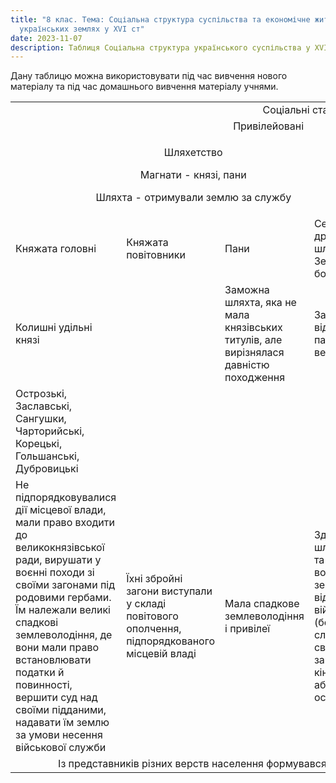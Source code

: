 ```yaml
---
title: "8 клас. Тема: Соціальна структура суспільства та економічне життя на
  українських землях у ХVI ст"
date: 2023-11-07
description: Таблиця Соціальна структура українського суспільства у ХVI ст
---
```

Дану таблицю можна використовувати під час вивчення нового матеріалу та під час домашнього вивчення матеріалу учнями.

<table class="shrunk">
  <tbody>
    <tr>
      <td colspan="12" style="text-align: center;">
        Соціальні стани - групи осіб, члени якої мають закріплені законом права й обов'язки
      </td>
    </tr>
    <tr>
      <td colspan="6" style="text-align: center;">Привілейовані</td>
      <td colspan="3" style="text-align: center;">Напівпривілейовані</td>
      <td colspan="3" style="text-align: center;">Непривілейовані</td>
    </tr>
    <tr>
      <td colspan="4">
        <div style="text-align: center;">
          <p>Шляхетство</p>
          <p>Магнати - князі, пани</p>
          <p>Шляхта - отримували землю за службу</p>
        </div>
      </td>
      <td colspan="2" style="text-align: center;">Духовенство</td>
      <td colspan="3" style="text-align: center;">Міщани</td>
      <td colspan="3" style="text-align: center;">Селяни</td>
    </tr>
    <tr>
      <td>Княжата головні</td>
      <td>Княжата повітовники</td>
      <td>Пани</td>
      <td>Середня і дрібна шляхта - Зем'яни, бояри</td>
      <td>Біле</td>
      <td>Чорне</td>
      <td>Патриціат</td>
      <td>Бюргери</td>
      <td>Плебс</td>
      <td colspan="2">Королівські</td>
      <td>Приватновласницькі</td>
    </tr>
    <tr>
      <td>Колишні удільні князі</td>
      <td></td>
      <td>Заможна шляхта, яка не мала князівських титулів, але вирізнялася давністю походження</td>
      <td>Залежна від князів і панів верства</td>
      <td>Вищі церковні ієрархи</td>
      <td></td>
      <td>Купці, лихварі, ремісники</td>
      <td>Цехові майстри, бідніші купці</td>
      <td>Міська біднота</td>
      <td colspan="3" style="text-align: center;">
        За характером повинностей
      </td>
    </tr>
    <tr>
      <td>Острозькі, Заславські, Сангушки, Чарторийські, Корецькі, Гольшанські, Дубровицькі</td>
      <td></td>
      <td></td>
      <td></td>
      <td>Митрополит, єпископи, архієпископи</td>
      <td>Священники, ченці</td>
      <td></td>
      <td></td>
      <td></td>
      <td>Службові - особисто вільні</td>
      <td>Чиншові (данники) - особисто вільні, сплачували ренту</td>
      <td>Тяглі - могли бути вільними і прикріпленими до землі</td>
    </tr>
    <tr>
      <td rowspan="4">Не підпорядковувалися дії місцевої влади, мали право входити до великокнязівської ради, вирушати у воєнні походи зі своїми загонами під родовими гербами. Їм належали великі спадкові землеволодіння, де вони мали право встановлювати податки й повинності, вершити суд над своїми підданими, надавати їм землю за умови несення військової служби</td>
      <td rowspan="4">Їхні збройні загони виступали у складі повітового ополчення, підпорядкованого місцевій владі</td>
      <td rowspan="4">Мала спадкове землеволодіння і привілеї</td>
      <td rowspan="4">Здобували шляхетство та право володіння землею, відбуваючи військову (боярську) службу зі своїми загонами кіннотників або особисто</td>
      <td colspan="2" rowspan="4">Обіймали свої посади лише за дозволом польських королів і великих князів литовських</td>
      <td colspan="3" rowspan="4">Займалися ремеслом, торгівлею, мали привілеї на міське самоуправління, мали становий суд. Сплачували податки, виконували повинності.</td>
    </tr>
    <tr>
      <td colspan="3">
        За ступенем особистої свободи
      </td>
    </tr>
    <tr>
      <td>
        Похожі
      </td>
      <td colspan="2">
        Непохожі
      </td>
    </tr>
    <tr>
      <td>Мали право переходити від одного господаря до іншого</td>
      <td colspan="2">Примусово працювали і відбували повинності в одного землевласника</td>
    </tr>
    <tr>
      <td colspan="12" style="text-align: center;">
        Із представників різних верств населення формувався міжстановий соціальний прошарок - козацтво займалося промислами та протистояло нападам кримських татар
      </td>
    </tr>
  </tbody>
</table>